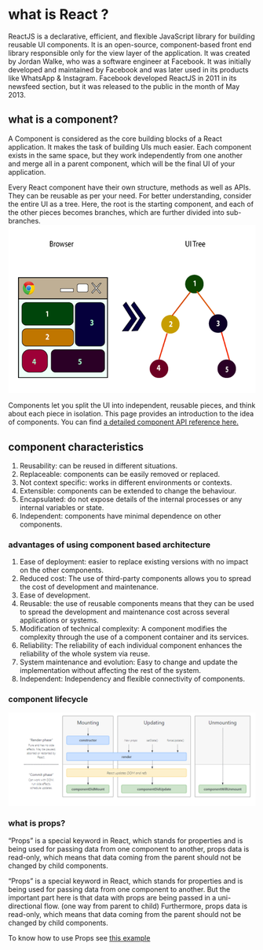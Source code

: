 # what is React ?

ReactJS is a declarative, efficient, and flexible JavaScript library for building reusable UI components. It is an open-source, component-based front end library responsible only for the view layer of the application. It was created by Jordan Walke, who was a software engineer at Facebook. It was initially developed and maintained by Facebook and was later used in its products like WhatsApp & Instagram. Facebook developed ReactJS in 2011 in its newsfeed section, but it was released to the public in the month of May 2013.

## what is a component?

A Component is considered as the core building blocks of a React application. It makes the task of building UIs much easier. Each component exists in the same space, but they work independently from one another and merge all in a parent component, which will be the final UI of your application.

Every React component have their own structure, methods as well as APIs. They can be reusable as per your need. For better understanding, consider the entire UI as a tree. Here, the root is the starting component, and each of the other pieces becomes branches, which are further divided into sub-branches.
![compReact](img/componentReact.png)

Components let you split the UI into independent, reusable pieces, and think about each piece in isolation. This page provides an introduction to the idea of components. You can find [a detailed component API reference here.](https://reactjs.org/docs/react-component.html)

## component characteristics

1. Reusability: can be reused in different situations.
2. Replaceable: components can be easily removed or replaced.
3. Not context specific: works in different environments or contexts.
4. Extensible: components can be extended to change the behaviour.
5. Encapsulated: do not expose details of the internal processes or any internal variables or state.
6. Independent: components have minimal dependence on other components.

### advantages of using component based architecture

1. Ease of deployment: easier to replace existing versions with no impact on the other components.
2. Reduced cost: The use of third-party components allows you to spread the cost of development and maintenance.
3. Ease of development.
4. Reusable: the use of reusable components means that they can be used to spread the development and maintenance cost across several applications or systems.
5. Modification of technical complexity: A component modifies the complexity through the use of a component container and its services.
6. Reliability: The reliability of each individual component enhances the reliability of the whole system via reuse.
7. System maintenance and evolution: Easy to change and update the implementation without affecting the rest of the system.
8. Independent: Independency and flexible connectivity of components.

### component lifecycle

![lifecy](img/compLifeCycle.png)

### what is props?

“Props” is a special keyword in React, which stands for properties and is being used for passing data from one component to another, props data is read-only, which means that data coming from the parent should not be changed by child components.

“Props” is a special keyword in React, which stands for properties and is being used for passing data from one component to another.
But the important part here is that data with props are being passed in a uni-directional flow. (one way from parent to child)
Furthermore, props data is read-only, which means that data coming from the parent should not be changed by child components.

To know how to use Props see [this example](https://itnext.io/what-is-props-and-how-to-use-it-in-react-da307f500da0#:~:text=%E2%80%9CProps%E2%80%9D%20is%20a%20special%20keyword%20in%20React%2C%20which,uni-directional%20flow.%20%28one%20way%20from%20parent%20to%20child%29)

